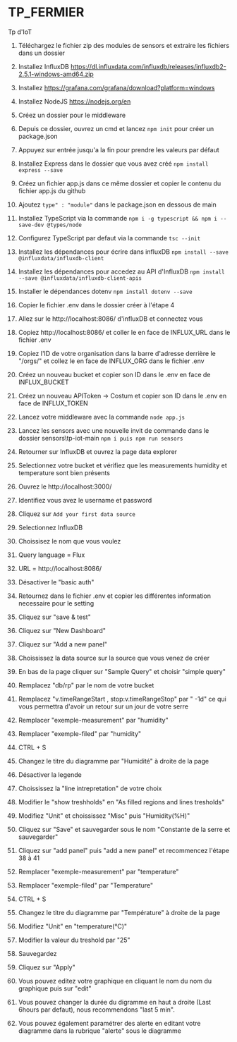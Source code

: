 # TP_FERMIER
Tp d'IoT


1. Téléchargez le fichier zip des modules de sensors et extraire les fichiers dans un dossier

2. Installez InfluxDB https://dl.influxdata.com/influxdb/releases/influxdb2-2.5.1-windows-amd64.zip

3. Installez https://grafana.com/grafana/download?platform=windows

4. Installez NodeJS https://nodejs.org/en

5. Créez un dossier pour le middleware

6. Depuis ce dossier, ouvrez un cmd et lancez ``npm init`` pour créer un package.json

7. Appuyez sur entrée jusqu'a la fin pour prendre les valeurs par défaut

8. Installez Express dans le dossier que vous avez créé ``npm install express --save``

9. Créez un fichier app.js dans ce même dossier et copier le contenu du fichier app.js du github

10. Ajoutez ``type" : "module"`` dans le package.json en dessous de main

11. Installez TypeScript via la commande ``npm i -g typescript && npm i --save-dev @types/node``

12. Configurez TypeScript par defaut via la commande ``tsc --init``

13. Installez les dépendances pour écrire dans influxDB ``npm install --save @influxdata/influxdb-client``

14. Installez les dépendances pour accedez au API d'InfluxDB ``npm install --save @influxdata/influxdb-client-apis``

15. Installer le dépendances dotenv ``npm install dotenv --save``

16. Copier le fichier .env dans le dossier créer à l'étape 4

17. Allez sur le http://localhost:8086/ d'influxDB et connectez vous

18. Copiez http://localhost:8086/ et coller le en face de INFLUX_URL dans le fichier .env

19. Copiez l'ID de votre organisation dans la barre d'adresse derrière le "/orgs/" et collez le en face de INFLUX_ORG dans le fichier .env

20. Créez un nouveau bucket et copier son ID dans le .env en face de INFLUX_BUCKET

21. Créez un nouveau APIToken -> Costum et copier son ID dans le .env en face de INFLUX_TOKEN

22. Lancez votre middleware avec la commande ``node app.js``

23. Lancez les sensors avec une nouvelle invit de commande dans le dossier sensors\tp-iot-main ``npm i puis npm run sensors``

24. Retourner sur InfluxDB et ouvrez la page data explorer

25. Selectionnez votre bucket et vérifiez que les measurements humidity et temperature sont bien présents

26. Ouvrez le http://localhost:3000/

27. Identifiez vous avez le username <admin> et password <admin>

28. Cliquez sur ``Add your first data source``

29. Selectionnez InfluxDB

30. Choissisez le nom que vous voulez

31. Query language = Flux

32. URL = http://localhost:8086/

33. Désactiver le "basic auth"

34. Retournez dans le fichier .env et copier les différentes information necessaire pour le setting 

35. Cliquez sur "save & test"

36. Cliquez sur "New Dashboard"

37. Cliquez sur "Add a new panel"

38. Choississez la data source sur la source que vous venez de créer

39. En bas de la page cliquer sur "Sample Query" et choisir "simple query"

40. Remplacez  "db/rp" par le nom de votre bucket

41. Remplacez "v.timeRangeStart , stop:v.timeRangeStop" par " -1d" ce qui vous permettra d'avoir un retour sur un jour de votre serre

42. Remplacer "exemple-measurement" par "humidity"

43. Remplacer "exemple-filed" par "humidity"

44. CTRL + S

45. Changez le titre du diagramme par "Humidité" à droite de la page

46. Désactiver la legende

47. Choississez la "line intrepretation" de votre choix

48. Modifier le "show treshholds" en "As filled regions and lines tresholds"

49. Modifiez "Unit" et choississez "Misc" puis "Humidity(%H)"

50. Cliquez sur "Save" et sauvegarder sous le nom "Constante de la serre et sauvegarder"

51. Cliquez sur "add panel" puis "add a new panel" et recommencez l'étape 38 à 41

52. Remplacer "exemple-measurement" par "temperature"

53. Remplacer "exemple-filed" par "Temperature"

54. CTRL + S

55. Changez le titre du diagramme par "Température" à droite de la page

56. Modifiez "Unit" en "temperature(°C)"

57. Modifier la valeur du treshold par "25"

58. Sauvegardez

59. Cliquez sur "Apply"

60. Vous pouvez editez votre graphique en cliquant le nom du nom du graphique puis sur "edit"

61. Vous pouvez changer la durée du digramme en haut a droite (Last 6hours par defaut), nous recommendons "last 5 min".

62. Vous pouvez également paramétrer des alerte en editant votre diagramme dans la rubrique "alerte" sous le diagramme
